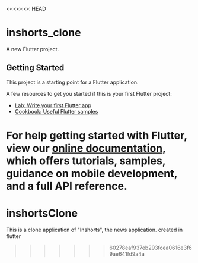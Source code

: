 <<<<<<< HEAD
# inshorts_clone

A new Flutter project.

## Getting Started

This project is a starting point for a Flutter application.

A few resources to get you started if this is your first Flutter project:

- [Lab: Write your first Flutter app](https://flutter.dev/docs/get-started/codelab)
- [Cookbook: Useful Flutter samples](https://flutter.dev/docs/cookbook)

For help getting started with Flutter, view our
[online documentation](https://flutter.dev/docs), which offers tutorials,
samples, guidance on mobile development, and a full API reference.
=======
# inshortsClone
This is a clone application of "Inshorts", the news application. created in flutter
>>>>>>> 60278eaf937eb293fcea0616e3f69ae641fd9a4a
